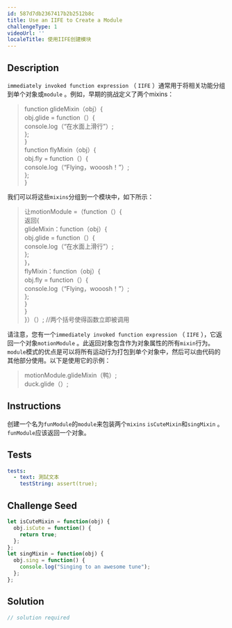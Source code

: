 ```yaml
---
id: 587d7db2367417b2b2512b8c
title: Use an IIFE to Create a Module
challengeType: 1
videoUrl: ''
localeTitle: 使用IIFE创建模块
---
```


## Description
<section id="description"> <code>immediately invoked function expression</code> （ <code>IIFE</code> ）通常用于将相关功能分组到单个对象或<code>module</code> 。例如，早期的挑战定义了两个mixins： <blockquote> function glideMixin（obj）{ <br> obj.glide = function（）{ <br> console.log（“在水面上滑行”）; <br> }; <br> } <br> function flyMixin（obj）{ <br> obj.fly = function（）{ <br> console.log（“Flying，wooosh！”）; <br> }; <br> } </blockquote>我们可以将这些<code>mixins</code>分组到一个模块中，如下所示： <blockquote>让motionModule =（function（）{ <br>返回{ <br> glideMixin：function（obj）{ <br> obj.glide = function（）{ <br> console.log（“在水面上滑行”）; <br> }; <br> }， <br> flyMixin：function（obj）{ <br> obj.fly = function（）{ <br> console.log（“Flying，wooosh！”）; <br> }; <br> } <br> } <br> }）（）; //两个括号使得函数立即被调用</blockquote>请注意，您有一个<code>immediately invoked function expression</code> （ <code>IIFE</code> ），它返回一个对象<code>motionModule</code> 。此返回对象包含作为对象属性的所有<code>mixin</code>行为。 <code>module</code>模式的优点是可以将所有运动行为打包到单个对象中，然后可以由代码的其他部分使用。以下是使用它的示例： <blockquote> motionModule.glideMixin（鸭）; <br> duck.glide（）; </blockquote></section>

## Instructions
<section id="instructions">创建一个名为<code>funModule</code>的<code>module</code>来包装两个<code>mixins</code> <code>isCuteMixin</code>和<code>singMixin</code> 。 <code>funModule</code>应该返回一个对象。 </section>

## Tests
<section id='tests'>

```yml
tests:
  - text: 測試文本
    testString: assert(true);

```

</section>

## Challenge Seed
<section id='challengeSeed'>

<div id='js-seed'>

```js
let isCuteMixin = function(obj) {
  obj.isCute = function() {
    return true;
  };
};
let singMixin = function(obj) {
  obj.sing = function() {
    console.log("Singing to an awesome tune");
  };
};

```

</div>



</section>

## Solution
<section id='solution'>

```js
// solution required
```
</section>
